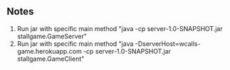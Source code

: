 ## Notes

1. Run jar with specific main method "java -cp server-1.0-SNAPSHOT.jar stallgame.GameServer"
2. Run jar with specific main method "java -DserverHost=wcalls-game.herokuapp.com -cp server-1.0-SNAPSHOT.jar stallgame.GameClient"

